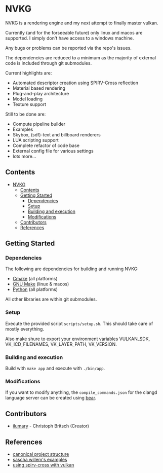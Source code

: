 # NVKG

NVKG is a rendering engine and my next attempt to finally master vulkan. 

Currently (and for the forseeable future) only linux and macos are supported. I simply don't have access to a windows machine.

Any bugs or problems can be reported via the repo's issues.

The dependencies are reduced to a minimum as the majority of external code is included through git submodules.

Current highlights are:
  - Automated descriptor creation using SPIRV-Cross reflection
  - Material based rendering
  - Plug-and-play architecture
  - Model loading
  - Texture support

Still to be done are:
  - Compute pipeline builder
  - Examples
  - Skybox, (sdf)-text and billboard renderers
  - LUA scripting support
  - Complete refactor of code base
  - External config file for various settings
  - lots more...

## Contents

- [NVKG](#nvkg)
  - [Contents](#contents)
  - [Getting Started](#getting-started)
    - [Dependencies](#dependencies)
    - [Setup](#setup)
    - [Building and execution](#building-and-execution)
    - [Modifications](#modifications)
  - [Contributors](#contributors)
  - [References](#references)

## Getting Started

### Dependencies

The following are dependencies for building and running NVKG:

- [Cmake](https://cmake.org/) (all platforms)
- [GNU Make](https://www.gnu.org/software/make/) (linux & macos)
- [Python](https://www.python.org/) (all platforms)

All other libraries are within git submodules.

### Setup

Execute the provided script ```scripts/setup.sh```. This should take care of mostly everything.

Also make shure to export your environment variables VULKAN_SDK, VK_ICD_FILENAMES, VK_LAYER_PATH, VK_VERSION.

### Building and execution

Build with ```make app``` and execute with ```./bin/app```.

### Modifications

If you want to modify anything, the ```compile_commands.json``` for the clangd language server can be created using [bear](https://github.com/rizsotto/Bear).

## Contributors

- [ilumary](https://github.com/ilumary) - Christoph Britsch (Creator)

## References

- [canonical project structure](https://www.open-std.org/jtc1/sc22/wg21/docs/papers/2018/p1204r0.html)
- [sascha willem's examples](https://github.com/SaschaWillems/Vulkan)
- [using spirv-cross with vulkan](https://www.khronos.org/assets/uploads/developers/library/2016-vulkan-devday-uk/4-Using-spir-v-with-spirv-cross.pdf)
